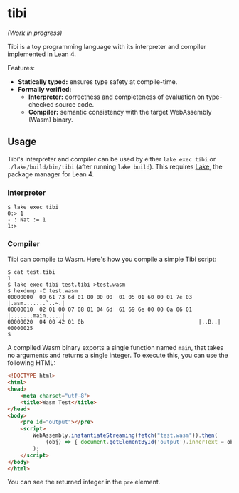 # tibi

_(Work in progress)_

Tibi is a toy programming language with its interpreter and compiler implemented in Lean 4.

Features:
- **Statically typed:** ensures type safety at compile-time.  
- **Formally verified:**
    - **Interpreter:** correctness and completeness of evaluation on type-checked source code.
    - **Compiler:** semantic consistency with the target WebAssembly (Wasm) binary.

## Usage

Tibi's interpreter and compiler can be used by either `lake exec tibi` or `./lake/build/bin/tibi` (after running `lake build`).
This requires [Lake](https://lean-lang.org/lean4/doc/setup.html), the package manager for Lean 4.

### Interpreter

```console
$ lake exec tibi
0:> 1
- : Nat := 1
1:> 
```

### Compiler

Tibi can compile to Wasm.
Here's how you compile a simple Tibi script:

```console
$ cat test.tibi
1
$ lake exec tibi test.tibi >test.wasm
$ hexdump -C test.wasm
00000000  00 61 73 6d 01 00 00 00  01 05 01 60 00 01 7e 03  |.asm.......`..~.|
00000010  02 01 00 07 08 01 04 6d  61 69 6e 00 00 0a 06 01  |.......main.....|
00000020  04 00 42 01 0b                                    |..B..|
00000025
$
```

A compiled Wasm binary exports a single function named `main`, that takes no arguments and returns a single integer.
To execute this, you can use the following HTML:

```html
<!DOCTYPE html>
<html>
<head>
    <meta charset="utf-8">
    <title>Wasm Test</title>
</head>
<body>
    <pre id="output"></pre>
    <script>
        WebAssembly.instantiateStreaming(fetch("test.wasm")).then(
            (obj) => { document.getElementById('output').innerText = obj.instance.exports.main() },
        );
    </script>
</body>
</html>
```

You can see the returned integer in the `pre` element.
